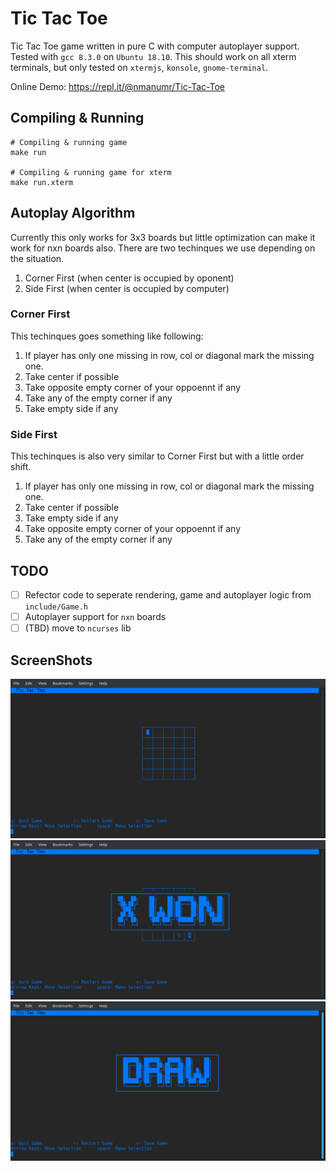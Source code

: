 # Tic Tac Toe

Tic Tac Toe game written in pure C with computer autoplayer support. Tested with `gcc 8.3.0` on `Ubuntu 18.10`. This should work on all xterm terminals, but only tested on `xtermjs`, `konsole`, `gnome-terminal`.

Online Demo: https://repl.it/@nmanumr/Tic-Tac-Toe

## Compiling & Running 

```
# Compiling & running game
make run

# Compiling & running game for xterm
make run.xterm
```

## Autoplay Algorithm

Currently this only works for 3x3 boards but little optimization can make it work for nxn boards also. There are two techinques we use depending on the situation.

1. Corner First (when center is occupied by oponent)
2. Side First (when center is occupied by computer)

### Corner First

This techinques goes something like following:

1. If player has only one missing in row, col or diagonal mark the missing one.
2. Take center if possible
3. Take opposite empty corner of your oppoennt if any
4. Take any of the empty corner if any
5. Take empty side if any

### Side First

This techinques is also very similar to Corner First but with a little order shift.

1. If player has only one missing in row, col or diagonal mark the missing one.
2. Take center if possible
3. Take empty side if any
4. Take opposite empty corner of your oppoennt if any
5. Take any of the empty corner if any

## TODO

* [ ] Refector code to seperate rendering, game and autoplayer logic from `include/Game.h`
* [ ] Autoplayer support for `nxn` boards
* [ ] (TBD) move to `ncurses` lib

## ScreenShots

![Board Size 5](/ScreenShots/1.png?raw=true)
![Won](/ScreenShots/2.png?raw=true)
![Draw](/ScreenShots/3.png?raw=true)

